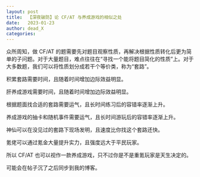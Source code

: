 ```yaml
---
layout: post
title:  【深夜破防】论 CF/AT 与养成游戏的相似之处
date:   2023-01-23
author: dead_X
categories: 
---
```


众所周知，做 CF/AT 的题需要先对题目观察性质，再解决根据性质转化后更为简单的子问题。对于大量题目，难点往往在“寻找一个能将题目简化的性质”上。对于大多数题，我们可以将性质划分成若干个等价类，称为“套路”。

积累套路需要时间，且随着时间增加边际效益明显。

肝养成游戏需要时间，且随着时间增加边际效益明显。

根据题面找合适的套路需要运气，且长时间练习后的容错率逐渐上升。

养成游戏的抽卡和随机事件需要运气，且长时间游玩后的容错率逐渐上升。

神仙可以在没见过的套路下现场发明，且速度比你找这个套路还快。

氪佬可以通过氪金大量提升实力，且强度远大于平民玩家。

所以 CF/AT 也可以视作一款养成游戏，只不过你是不是重氪玩家是天生决定的。

可能会在帖子沉了之后同步到我的博客。